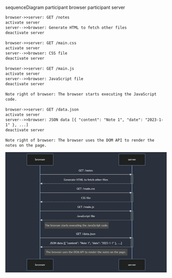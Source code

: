 sequenceDiagram
    participant browser
    participant server

    browser->>server: GET /notes
    activate server
    server-->>browser: Generate HTML to fetch other files
    deactivate server

    browser->>server: GET /main.css
    activate server
    server-->>browser: CSS file
    deactivate server

    browser->>server: GET /main.js
    activate server
    server-->>browser: JavaScript file
    deactivate server

    Note right of browser: The browser starts executing the JavaScript code.

    browser->>server: GET /data.json
    activate server
    server-->>browser: JSON data [{ "content": "Note 1", "date": "2023-1-1" }, ...]
    deactivate server

    Note right of browser: The browser uses the DOM API to render the notes on the page.
![mermaid flowchart for single-page app](https://github.com/MrFatts/Full-Stack-Course/blob/main/part0/mermaid-diagram-2024-06-20-144726.png)

